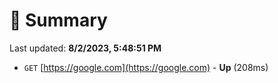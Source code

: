 # 📖 Summary
Last updated: **8/2/2023, 5:48:51 PM**

- `GET` [https://google.com](https://google.com) - **Up** (208ms)
